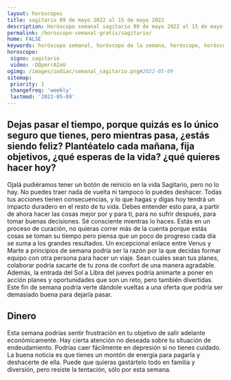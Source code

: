 ```yaml
---
layout: horoscopos
title: sagitario 09 de mayo 2022 al 15 de mayo 2022 
description: Horóscopo semanal sagitario 09 de mayo 2022 al 15 de mayo 2022. Dejas pasar el tiempo, porque quizás es lo único seguro que tienes, pero mientras pasa, ¿estás siendo feliz? Plantéatelo cada mañana, fija objetivos, ¿qué esperas de la vida? ¿qué quieres hacer hoy? 
permalink: /horoscopo-semanal-gratis/sagitario/
home: FALSE
keywords: horóscopo semanal, horóscopo de la semana, horóscopo, horóscopo gratis,horóscopos, horóscopo esperanza gracia, horoscopos sagitario la semana, horóscopos gratis, Tarot, Astrologia, Zodíaco, sagitario, horoscopo gratis, semanal
horoscopo:
 signo: sagitario
 video: -DQpmrrAIeU
ogimg: /images/zodiac/semanal_sagitario.png#2022-05-09
sitemap:
 priority: 1
 changefreq: 'weekly'
 lastmod: '2022-05-09'
---
```




## Dejas pasar el tiempo, porque quizás es lo único seguro que tienes, pero mientras pasa, ¿estás siendo feliz? Plantéatelo cada mañana, fija objetivos, ¿qué esperas de la vida? ¿qué quieres hacer hoy? 

Ojalá pudiéramos tener un botón de reinicio en la vida Sagitario, pero no lo hay. No puedes traer nada de vuelta ni tampoco lo puedes deshacer. Todas tus acciones tienen consecuencias, y lo que hagas y digas hoy tendrá un impacto duradero en el resto de tu vida. Debes entender esto para, a partir de ahora hacer las cosas mejor por y para ti, para no sufrir después, para tomar buenas decisiones. Sé consciente mientras lo haces. Estás en un proceso de curación, no quieras correr más de la cuenta porque estás cosas se toman su tiempo pero piensa que un poco de progreso cada día se suma a los grandes resultados.
Un excepcional enlace entre Venus y Marte a principios de semana podría ser la razón por la que decidas formar equipo con otra persona para hacer un viaje. Sean cuales sean tus planes, colaborar podría sacarte de tu zona de confort de una manera agradable. Además, la entrada del Sol a Libra del jueves podría animarte a poner en acción planes y oportunidades que son un reto, pero también divertidas. Este fin de semana podría verte dándole vueltas a una oferta que podría ser demasiado buena para dejarla pasar.

## Dinero

Esta semana podrías sentir frustración en tu objetivo de salir adelante económicamente. Hay cierta atención no deseada sobre tu situación de endeudamiento. Podrías caer fácilmente en depresión si no tienes cuidado. La buena noticia es que tienes un montón de energía para pagarla y deshacerte de ella. Puede que quieras gastártelo todo en familia y diversión, pero resiste la tentación, sólo por esta semana.